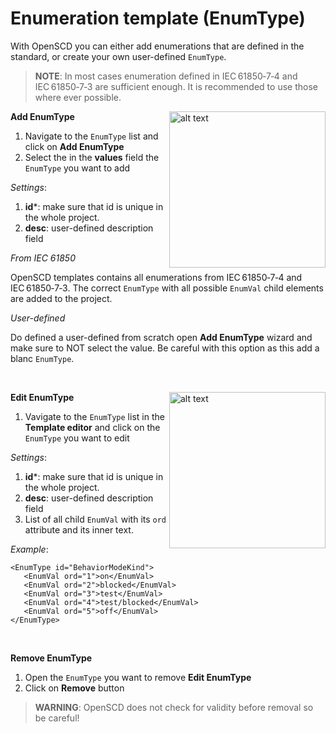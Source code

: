 # Enumeration template (EnumType)

With OpenSCD you can either add enumerations that are defined in the standard, or create your own user-defined `EnumType`. 

> **NOTE**: In most cases enumeration defined in IEC&#8239;61850&#x2011;7&#x2011;4 and IEC&#8239;61850&#x2011;7&#x2011;3 are sufficient enough. It is recommended to use those where ever possible.

<img align="right" src="https://user-images.githubusercontent.com/66802940/132067945-0039b2be-7ad6-4834-a2a6-ac83cd3faa3d.png" alt="alt text" width="250">

**Add EnumType**

1. Navigate to the `EnumType` list and click on **Add EnumType**
2. Select the in the **values** field the `EnumType` you want to add

*Settings*: 
1. **id***: make sure that id is unique in the whole project. 
2. **desc**: user-defined description field


*From IEC 61850*

OpenSCD templates contains all enumerations from IEC&#8239;61850&#x2011;7&#x2011;4 and IEC&#8239;61850&#x2011;7&#x2011;3. The correct `EnumType` with all possible `EnumVal` child elements are added to the project. 

*User-defined* 

Do defined a user-defined from scratch open **Add EnumType** wizard and make sure to NOT select the value. Be careful with this option as this add a blanc `EnumType`.

&nbsp;

<img align="right" src="https://user-images.githubusercontent.com/66802940/132069240-5b7cf7ba-15ea-49d0-8bbf-a48027c3252b.png" alt="alt text" width="250">

**Edit EnumType**

1. Vavigate to the `EnumType` list in the **Template editor** and click on the `EnumType` you want to edit 

*Settings*:

1. **id***: make sure that id is unique in the whole project. 
2. **desc**: user-defined description field
3. List of all child `EnumVal` with its `ord` attribute and its inner text.

*Example*:
```
<EnumType id="BehaviorModeKind">
   <EnumVal ord="1">on</EnumVal>
   <EnumVal ord="2">blocked</EnumVal>
   <EnumVal ord="3">test</EnumVal>
   <EnumVal ord="4">test/blocked</EnumVal>
   <EnumVal ord="5">off</EnumVal>
</EnumType>
```

&nbsp;

**Remove EnumType**

1. Open the `EnumType` you want to remove  **Edit EnumType** 
2. Click on **Remove** button

> **WARNING**: OpenSCD does not check for validity before removal so be careful!





